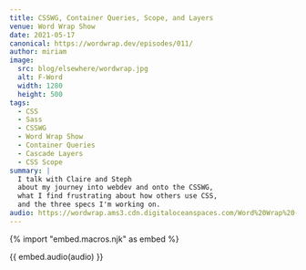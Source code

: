 ```yaml
---
title: CSSWG, Container Queries, Scope, and Layers
venue: Word Wrap Show
date: 2021-05-17
canonical: https://wordwrap.dev/episodes/011/
author: miriam
image:
  src: blog/elsewhere/wordwrap.jpg
  alt: F-Word
  width: 1280
  height: 500
tags:
  - CSS
  - Sass
  - CSSWG
  - Word Wrap Show
  - Container Queries
  - Cascade Layers
  - CSS Scope
summary: |
  I talk with Claire and Steph
  about my journey into webdev and onto the CSSWG,
  what I find frustrating about how others use CSS,
  and the three specs I'm working on.
audio: https://wordwrap.ams3.cdn.digitaloceanspaces.com/Word%20Wrap%20-%20Episode%2011.mp3
---
```


{% import "embed.macros.njk" as embed %}

{{ embed.audio(audio) }}
